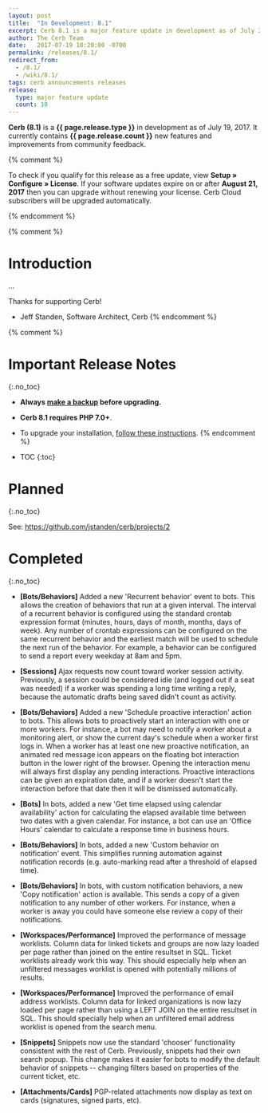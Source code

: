 ```yaml
---
layout: post
title:  "In Development: 8.1"
excerpt: Cerb 8.1 is a major feature update in development as of July 2017 with 10+ improvements from community feedback.
author: The Cerb Team
date:   2017-07-19 10:20:00 -0700
permalink: /releases/8.1/
redirect_from:
  - /8.1/
  - /wiki/8.1/
tags: cerb announcements releases
release:
  type: major feature update
  count: 10
---
```


**Cerb (8.1)** is a **{{ page.release.type }}** in development as of July 19, 2017.  It currently contains **{{ page.release.count }}** new features and improvements from community feedback.

{% comment %}
<div class="cerb-box note">
	<p>
		To check if you qualify for this release as a free update, view <b>Setup &raquo; Configure &raquo; License</b>. If your software updates expire on or after <b>August 21, 2017</b> then you can upgrade without renewing your license.  Cerb Cloud subscribers will be upgraded automatically.
	</p>
</div>
{% endcomment %}

{% comment %}
# Introduction
...

Thanks for supporting Cerb!

- Jeff Standen, Software Architect, Cerb
{% endcomment %}

{% comment %}
# Important Release Notes
{:.no_toc}

* **Always [make a backup](/docs/backups) before upgrading.**

* **Cerb 8.1 requires PHP 7.0+**.

* To upgrade your installation, [follow these instructions](/docs/upgrading).
{% endcomment %}

* TOC
{:toc}

# Planned
{:.no_toc}

See: <https://github.com/jstanden/cerb/projects/2>

# Completed
{:.no_toc}

* **[Bots/Behaviors]** Added a new 'Recurrent behavior' event to bots. This allows the creation of behaviors that run at a given interval. The interval of a recurrent behavior is configured using the standard crontab expression format (minutes, hours, days of month, months, days of week). Any number of crontab expressions can be configured on the same recurrent behavior and the earliest match will be used to schedule the next run of the behavior. For example, a behavior can be configured to send a report every weekday at 8am and 5pm.

* **[Sessions]** Ajax requests now count toward worker session activity. Previously, a session could be considered idle (and logged out if a seat was needed) if a worker was spending a long time writing a reply, because the automatic drafts being saved didn't count as activity.

* **[Bots/Behaviors]** Added a new 'Schedule proactive interaction' action to bots. This allows bots to proactively start an interaction with one or more workers. For instance, a bot may need to notify a worker about a monitoring alert, or show the current day's schedule when a worker first logs in. When a worker has at least one new proactive notification, an animated red message icon appears on the floating bot interaction button in the lower right of the browser. Opening the interaction menu will always first display any pending interactions. Proactive interactions can be given an expiration date, and if a worker doesn't start the interaction before that date then it will be dismissed automatically.

* **[Bots]** In bots, added a new 'Get time elapsed using calendar availability' action for calculating the elapsed available time between two dates with a given calendar. For instance, a bot can use an 'Office Hours' calendar to calculate a response time in business hours.

* **[Bots/Behaviors]** In bots, added a new 'Custom behavior on notification' event. This simplifies running automation against notification records (e.g. auto-marking read after a threshold of elapsed time).

* **[Bots/Behaviors]** In bots, with custom notification behaviors, a new 'Copy notification' action is available. This sends a copy of a given notification to any number of other workers. For instance, when a worker is away you could have someone else review a copy of their notifications.

* **[Workspaces/Performance]** Improved the performance of message worklists. Column data for linked tickets and groups are now lazy loaded per page rather than joined on the entire resultset in SQL. Ticket worklists already work this way.  This should especially help when an unfiltered messages worklist is opened with potentially millions of results.

* **[Workspaces/Performance]** Improved the performance of email address worklists. Column data for linked organizations is now lazy loaded per page rather than using a LEFT JOIN on the entire resultset in SQL. This should specially help when an unfiltered email address worklist is opened from the search menu.

* **[Snippets]** Snippets now use the standard 'chooser' functionality consistent with the rest of Cerb. Previously, snippets had their own search popup. This change makes it easier for bots to modify the default behavior of snippets -- changing filters based on properties of the current ticket, etc.

* **[Attachments/Cards]** PGP-related attachments now display as text on cards (signatures, signed parts, etc).
